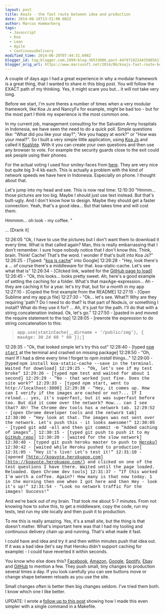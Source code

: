```yaml
---
layout: post
title: KoaJs - the fast route between idea and production
date: 2014-06-16T13:51:00.002Z
author: Marcus Hammarberg
tags:
  - Javascript
  - Koa
  - Lean
  - Agile
  - ContinuousDelivery
modified_time: 2014-06-20T07:44:31.696Z
blogger_id: tag:blogger.com,1999:blog-36533086.post-4479719224435985617
blogger_orig_url: https://www.marcusoft.net/2014/06/koajs-fast-route-between-idea-and.html
---
```


A couple of days ago I had a great experience in why a modular framework
is a great thing, that I wanted to share in this blog post. You will
follow the EXACT path of my thinking. Yes, it might scare you but... it
will not take very long.

Before we start, I'm sure theres a number of times when a very modular
framework, like Koa Js and NancyFx for example, might be bad too - but
for the most part I think my experience is the most common one.

In my current job, management consulting for the Salvation Army
hospitals in Indonesia, we have seen the need to do a quick poll. Simple
questions like: "What did you like your stay?", "Are you happy at work?"
or "How was your meal?".
So I built a very simple little application, using
<a href="http://www.koajs.com/" target="_blank">Koa Js</a> and called it
<a href="http://koavote.herokuapp.com/" target="_blank">KoaVote</a>.
With it you can create your own questions and then use any browser to
vote. For example the security guards close to the exit could ask people
using their phones.

For the actual voting I used four smiley-faces from
<a href="http://pixabay.com/en/users/OpenIcons/"
target="_blank">here</a>. They are very nice but quite big 3-4 kb each.
This is actually a problem with the kind of network speeds we have here
in Indonesia. Especially on phone. I thought about that.

Let's jump into my head and see. This is now real time:
12:10:30 "Hmmm... those pictures are too big.
Maybe I should just use text instead. But that's butt-ugly.
And I don't know how to design.
Maybe they should get a faster connection. Yeah, that's a good idea...
But that takes time and will cost them.

Hmmmm... oh look - my coffee. "

... \[Drank it\]

12:26:05 "Ok, I have to use the pictures but I don't want them to
download it every time. What is that called again?
Man, this is really embarrassing that I don't remember. I sure hope
nobody notice that I don't know this.
Think, brain. Think!
Cache! That's the word. I wonder if that's built into Koa Js?"
12:26:25 - \[Typed:
"<a href="http://bit.ly/SNqQvj" target="_blank">koa js cache</a>" into
Google\]
12:26:28 - "Hey, look there's a ... of course there's a middleware for
that. koa-static-cache. Let's see what that is"
12:26:34 - \[Clicked link, waited for the
<a href="https://github.com/koajs/static-cache" target="_blank">GitHub
page to load</a>\]
12:26:45 - "Ok, this looks... looks pretty sweet. Ah, here's a good
example of setting the caching for a folder.
What's that maxAge-expression... Ah - they are caching it for a year.
let's try that, but for a month in my app
12:27:10 - \[Copied the first example from the README\]
12:27:15 - \[Open Sublime and my app.js file\]
12:27:30 - "Ok... let's see. What?! Why are they requiring 'path'? Do I
need to do that? Is that part of NodeJs, or something I install? What do
they use it for? ... Ah, it's just for the path. I'll do that with a
string concatenation instead. Ok, let's go."
12:27:50 - \[pasted in and moved the require statement to the top\]
12:28:05 - \[rewrote the expression to do string concatenation to
this:

> <span
> style="font-family: Courier New, Courier, monospace;">app.use(staticCache(\_\_dirname +
> '/public/img'), { maxAge: 30 _24_ 60 \* 60 });\]

12:28:35 - "Ok, that looked simple let's try this out"
12:28:40 - \[typed
<a href="https://www.marcusoft.net/2014/02/mnb-npm.html"
target="_blank"><span
style="font-family: Courier New, Courier, monospace;">npm
start</a> at the terminal and crashed on missing package\]
12:28:50 - "Oh, man! If I had a dime every time I forget to _npm
install_ things..."
12:29:00 - \[typed <span
style="font-family: Courier New, Courier, monospace;">npm install
koa-static-cache --save in the terminal. Waited for download\]
12:29:25 - "Ok, let's see if my test broke"
12:29:26 - \[typed npm test and waited for about 1 second\]
12:29:29 - "No - that worked just fine. Does the site work?"
12:29:33 - \[typed <span
style="font-family: Courier New, Courier, monospace;">npm start,
went to http://localhost:3000\]
12:29:38 - "Hey, it comes up. How can I verify if the images are cached
or not?... If I reload... yes, it's superfast, but it was superfast
before too. But did it come over the network? How... can I see that? Ah!
The Chrome dev tools has a network tab.
12:29:52 - \[open Chrome developer tools and the network tab\]
12:30:00 - "Hey look at that. The images was not sent over the network.
Let's push this - it looks awesome!"
12:30:05 - \[typed <span
style="font-family: Courier New, Courier, monospace;">git add -all and
then git commit -m "Added caching of images".\]
12:30:15 - \[typed<span
style="font-family: Courier New, Courier, monospace;"> git push
to push it to my
<a href="https://github.com/marcusoftnet/koaVote" target="_blank">GitHub
repo</a>\]
12:30:20 - \[waited for the slow network\]
12:30:40 - \[typed <span
style="font-family: Courier New, Courier, monospace;">git push heroku
master to push to
<a href="http://www.heroku.com/" target="_blank">Heroku</a>\]
12:30:42 - \[waited while Heroku pushed to production\]
12:31:05 - "Hey it's live! Let's test it!"
12:31:10 - \[opened
[http://koavote.herokuapp.com](http://koavote.herokuapp.com/) and
clicked on one of the test questions I have there. Waited until the page
loaded. Reloaded. Open Chrome dev tools\]
12:31:37 - "If this worked I'm worth a coffee. Again?! How many is that
now today. 1 in the morning then one when I got here and then Hey - look
it's up!"
12:31:54 - "Look no network traffic for the images! Success!"

And we're back out of my brain.
That took me about 5-7 minutes. From not knowing how to solve this, to
get a middleware, copy the code, run my tests, test run my site locally
and then push it to production.

To me this is really amazing. Yes, it's a small site, but the thing is
that doesn't matter. What's important here was that I had my tooling and
continuous delivery chain up and running. That's what made it fast.

I could have and idea and try it and then within minutes push that idea
out. If it was a bad idea (let's say that Heroku didn't support caching
for example) - I could have reverted it within seconds.

You know who else does this?
<a href="http://www.facebook.com/" target="_blank">Facebook</a>,
<a href="http://www.amazon.com/" target="_blank">Amazon</a>,
<a href="http://www.google.com/" target="_blank">Google</a>,
<a href="http://www.spotify.com/" target="_blank">Spotify</a>,
<a href="http://www.ebay.com/" target="_blank">Ebay</a> and
<a href="http://www.github.com/" target="_blank">GitHub</a> to mention a
few. They push small, tiny changes to production several times a day. If
you look carefully you can see buttons move or change shape between
reloads as you use the site.

Small changes often is better then big changes seldom. I've tried them
both. I know which one I like better.

UPDATE:
I wrote a <a
href="https://www.marcusoft.net/2014/06/koajs-making-make-file-test-push-and.html"
target="_blank">follow up to this post</a> showing how I made this even
simpler with a single command in a Makefile.
